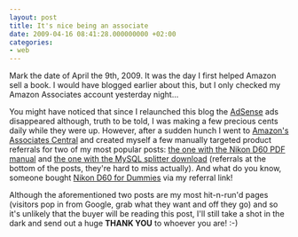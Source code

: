```yaml
---
layout: post
title: It's nice being an associate
date: 2009-04-16 08:41:28.000000000 +02:00
categories:
- web
---
```

Mark the date of April the 9th, 2009. It was the day I first helped Amazon sell a book. I would have blogged earlier about this, but I only checked my Amazon Associates account yesterday night...

You might have noticed that since I relaunched this blog the <a href="http://www.adsense.com">AdSense</a> ads disappeared although, truth to be told, I was making a few precious cents daily while they were up. However, after a sudden hunch I went to <a href="http://associates.amazon.co.uk">Amazon's Associates Central</a> and created myself a few manually targeted product referrals for two of my most popular posts: <a href="http://www.rusiczki.net/2008/04/14/nikon-d60-users-manual-pdf/">the one with the Nikon D60 PDF manual</a> and <a href="http://www.rusiczki.net/2007/01/24/sql-dump-file-splitter/">the one with the MySQL splitter download</a> (referrals at the bottom of the posts, they're hard to miss actually). And what do you know, someone bought <a href="http://www.amazon.co.uk/gp/product/0470385383?ie=UTF8&tag=kits-21&linkCode=as2&camp=1634&creative=19450&creativeASIN=0470385383">Nikon D60 for Dummies</a> via my referral link!

Although the aforementioned two posts are my most hit-n-run'd pages (visitors pop in from Google, grab what they want and off they go) and so it's unlikely that the buyer will be reading this post, I'll still take a shot in the dark and send out a huge <strong>THANK YOU</strong> to whoever you are! :-)

